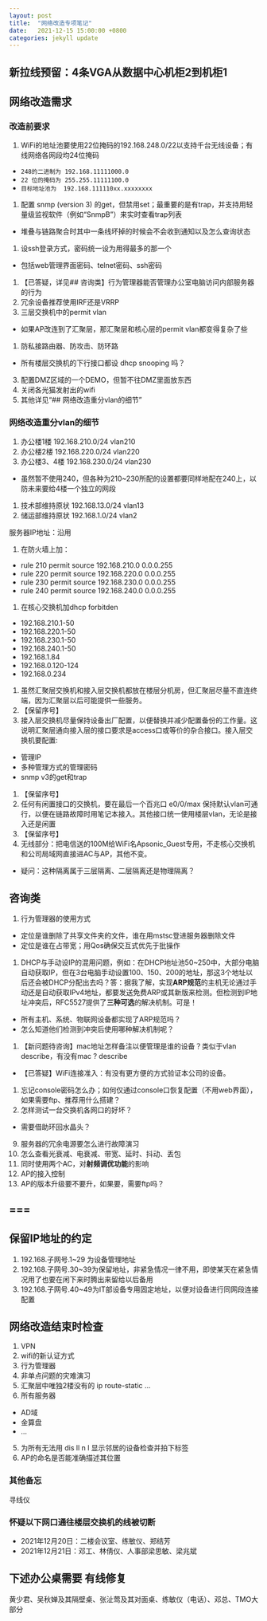 ```yaml
---
layout: post
title:  "网络改造专项笔记"
date:   2021-12-15 15:00:00 +0800
categories: jekyll update
---
```


## 新拉线预留：4条VGA从数据中心机柜2到机柜1

## 网络改造需求

### 改造前要求
1. WiFi的地址池要使用22位掩码的192.168.248.0/22以支持千台无线设备；有线网络各网段均24位掩码
+ `248的二进制为 192.168.11111000.0`
+ `22 位的掩码为 255.255.11111100.0`
+ `目标地址池为  192.168.111110xx.xxxxxxxx`
1. 配置 snmp (version 3) 的get，但禁用set；最重要的是有trap，并支持用轻量级监视软件（例如“SnmpB”）来实时查看trap列表
+ 堆叠与链路聚合时其中一条线坏掉的时候会不会收到通知以及怎么查询状态
1. 设ssh登录方式，密码统一设为用得最多的那一个
+ 包括web管理界面密码、telnet密码、ssh密码
1. 【已答疑，详见## 咨询类】行为管理器能否管理办公室电脑访问内部服务器的行为
1. 冗余设备推荐使用IRF还是VRRP
1. 三层交换机中的permit vlan
+ 如果AP改连到了汇聚层，那汇聚层和核心层的permit vlan都变得复杂了些
1. 防私接路由器、防攻击、防环路
+ 所有楼层交换机的下行接口都设 dhcp snooping 吗？
3. 配置DMZ区域的一个DEMO，但暂不往DMZ里面放东西
8. 关闭各光猫发射出的wifi
9. 其他详见“## 网络改造重分vlan的细节”

### 网络改造重分vlan的细节
1. 办公楼1楼	192.168.210.0/24	vlan210
1. 办公楼2楼	192.168.220.0/24	vlan220
1. 办公楼3、4楼	192.168.230.0/24	vlan230
+ 虽然暂不使用240，但各种为210~230所配的设置都要同样地配在240上，以防未来要给4楼一个独立的网段

1. 技术部维持原状	192.168.13.0/24		vlan13
1. 储运部维持原状	192.168.1.0/24		vlan2

服务器IP地址：沿用

1. 在防火墙上加：
+ rule 210 permit source 192.168.210.0 0.0.0.255
+ rule 220 permit source 192.168.220.0 0.0.0.255
+ rule 230 permit source 192.168.230.0 0.0.0.255
+ rule 240 permit source 192.168.240.0 0.0.0.255
1. 在核心交换机加dhcp forbitden
+ 192.168.210.1-50
+ 192.168.220.1-50
+ 192.168.230.1-50
+ 192.168.240.1-50
+ 192.168.1.84
+ 192.168.0.120-124
+ 192.168.0.234

1. 虽然汇聚层交换机和接入层交换机都放在楼层分机房，但汇聚层尽量不直连终端，因为汇聚层以后可能提供一些服务。
1. 【保留序号】
1. 接入层交换机尽量保持设备出厂配置，以便替换并减少配置备份的工作量。这说明汇聚层通向接入层的接口要求是access口或等价的杂合接口。接入层交换机要配置:
+ 管理IP
+ 多种管理方式的管理密码
+ snmp v3的get和trap
1. 【保留序号】
1. 任何有闲置接口的交换机，要在最后一个百兆口 e0/0/max 保持默认vlan可通行，以便在链路故障时用笔记本接入。其他接口统一使用楼层vlan，无论是接入还是闲置
1. 【保留序号】
1. 无线部分：把电信送的100M给WiFi名Apsonic_Guest专用，不走核心交换机和公司局域网直接进AC与AP，其他不变。
+ 疑问：这种隔离属于三层隔离、二层隔离还是物理隔离？

## 咨询类
1. 行为管理器的使用方式
+ 定位是谁删除了共享文件夹的文件，谁在用mstsc登进服务器删除文件
+ 定位是谁在占带宽；用Qos确保交互式优先于批操作
1. DHCP与手动设IP的混用问题，例如：在DHCP地址池50~250中，大部分电脑自动获取IP，但在3台电脑手动设置100、150、200的地址，那这3个地址以后还会被DHCP分配出去吗？答：据我了解，实现**ARP规范**的主机无论通过手动还是自动获取IPv4地址，都要发送免费ARP或其新版来检测。但检测到IP地址冲突后，RFC5527提供了**三种可选**的解决机制。可是！
+ 所有主机、系统、物联网设备都实现了ARP规范吗？
+ 怎么知道他们检测到冲突后使用哪种解决机制呢？
1. 【新问题待咨询】mac地址怎样备注以便管理是谁的设备？类似于vlan describe，有没有mac ? describe
+ 【已答疑】WiFi连接准入：有没有更方便的方式验证本公司的设备。
1. 忘记console密码怎么办；如何仅通过console口恢复配置（不用web界面），如果需要ftp、推荐用什么搭建？
9. 怎样测试一台交换机各网口的好坏？
+ 需要借助环回水晶头？
9. 服务器的冗余电源要怎么进行故障演习
1. 怎么查看光衰减、电衰减、带宽、延时、抖动、丢包
1. 同时使用两个AC，对**射频调优功能**的影响
1. AP的接入控制
1. AP的版本升级要不要升，如果要，需要ftp吗？

===
---

## 保留IP地址的约定
1. 192.168.子网号.1~29 为设备管理地址
1. 192.168.子网号.30~39为保留地址，非紧急情况一律不用，即使某天在紧急情况用了也要在闲下来时腾出来留给以后备用
1. 192.168.子网号.40~49为IT部设备专用固定地址，以便对设备进行同网段连接配置

## 网络改造结束时检查
1. VPN
1. wifi的新认证方式
1. 行为管理器
1. 非单点问题的灾难演习
1. 汇聚层中唯独2楼没有的 ip route-static ...
1. 所有服务器
+ AD域
+ 金算盘
+ ...
5. 为所有无法用 dis ll n l 显示邻居的设备检查并拍下标签
5. AP的命名是否能准确描述其位置

### 其他备忘
寻线仪

### 怀疑以下网口通往楼层交换机的线被切断
+ 2021年12月20日：二楼会议室、练敏仪、郑结芳
+ 2021年12月21日：邓工、林倩仪、人事部梁思敏、梁兆斌

## 下述办公桌需要 有线修复
黄少君、吴秋婵及其隔壁桌、张沚莺及其对面桌、练敏仪（电话）、邓总、TMO大部分





